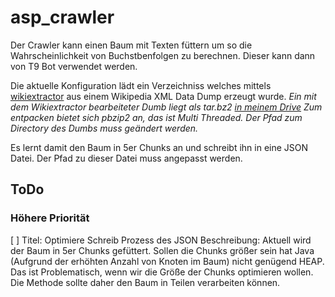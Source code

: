 # asp_crawler

Der Crawler kann einen Baum mit Texten füttern um so die Wahrscheinlichkeit von Buchstbenfolgen zu berechnen.
Dieser kann dann von T9 Bot verwendet werden.

Die aktuelle Konfiguration lädt ein Verzeichniss welches mittels [wikiextractor](https://github.com/attardi/wikiextractor) aus einem Wikipedia XML Data Dump erzeugt wurde.
*Ein mit dem Wikiextractor bearbeiteter Dumb liegt als tar.bz2 [in meinem Drive](https://drive.google.com/open?id=0B7TjX_lUHxQgVnhxRmJOYXhQd1U) Zum entpacken bietet sich pbzip2 an, das ist Multi Threaded. Der Pfad zum Directory des Dumbs muss geändert werden.* 

Es lernt damit den Baum in 5er Chunks an und schreibt ihn in eine JSON Datei. Der Pfad zu dieser Datei muss angepasst werden.


## ToDo
### Höhere Priorität
[ ]	Titel: Optimiere Schreib Prozess des JSON
	Beschreibung: Aktuell wird der Baum in 5er Chunks gefüttert. Sollen die Chunks größer sein hat Java (Aufgrund der erhöhten Anzahl von Knoten im Baum) nicht genügend HEAP.
	Das ist Problematisch, wenn wir die Größe der Chunks optimieren wollen.
	Die Methode sollte daher den Baum in Teilen verarbeiten können.   
